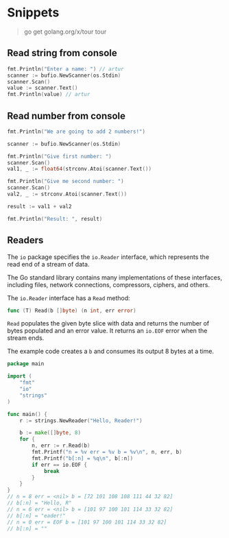 # Snippets

> go get golang.org/x/tour
> tour

## Read string from console

```go
fmt.Println("Enter a name: ") // artur
scanner := bufio.NewScanner(os.Stdin)
scanner.Scan()
value := scanner.Text()
fmt.Println(value) // artur
```

## Read number from console

```go
fmt.Println("We are going to add 2 numbers!")

scanner := bufio.NewScanner(os.Stdin)

fmt.Println("Give first number: ")
scanner.Scan()
val1, _ := float64(strconv.Atoi(scanner.Text())

fmt.Println("Give me second number: ")
scanner.Scan()
val2, _ := strconv.Atoi(scanner.Text())

result := val1 + val2

fmt.Println("Result: ", result)
```

## Readers

The `io` package specifies the `io.Reader` interface, which represents the read end of a stream of data.

The Go standard library contains many implementations of these interfaces, including files, network connections, compressors, ciphers, and others.

The `io.Reader` interface has a `Read` method:

```go
func (T) Read(b []byte) (n int, err error)
```

`Read` populates the given byte slice with data and returns the number of bytes populated and an error value. It returns an `io.EOF` error when the stream ends.

The example code creates a `b` and consumes its output 8 bytes at a time.

```go
package main

import (
	"fmt"
	"io"
	"strings"
)

func main() {
	r := strings.NewReader("Hello, Reader!")

	b := make([]byte, 8)
	for {
		n, err := r.Read(b)
		fmt.Printf("n = %v err = %v b = %v\n", n, err, b)
		fmt.Printf("b[:n] = %q\n", b[:n])
		if err == io.EOF {
			break
		}
	}
}
// n = 8 err = <nil> b = [72 101 108 108 111 44 32 82]
// b[:n] = "Hello, R"
// n = 6 err = <nil> b = [101 97 100 101 114 33 32 82]
// b[:n] = "eader!"
// n = 0 err = EOF b = [101 97 100 101 114 33 32 82]
// b[:n] = ""
```